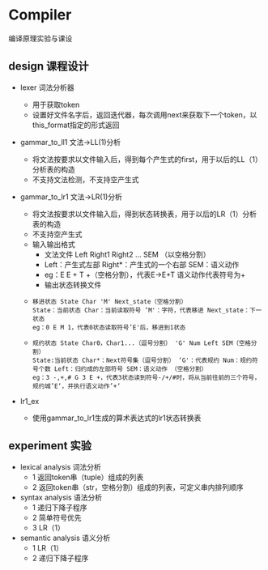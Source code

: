 # Compiler
编译原理实验与课设

design 课程设计
---
- lexer 词法分析器
    - 用于获取token
    - 设置好文件名字后，返回迭代器，每次调用next来获取下一个token，以this_format指定的形式返回

- gammar_to_ll1 文法->LL(1)分析
    - 将文法按要求以文件输入后，得到每个产生式的first，用于以后的LL（1）分析表的构造
    - 不支持文法检测，不支持空产生式

- gammar_to_lr1 文法->LR(1)分析
    - 将文法按要求以文件输入后，得到状态转换表，用于以后的LR（1）分析表的构造
    - 不支持空产生式
    - 输入输出格式
        - 文法文件 Left Right1 Right2 ... SEM （以空格分割）
        - Left：产生式左部 Right*：产生式的一个右部 SEM：语义动作
        - eg：E E + T +（空格分割），代表E->E+T 语义动作代表符号为+
        - 输出状态转换文件 
    -     移进状态 State Char 'M' Next_state（空格分割）
          State：当前状态 Char：当前读取符号 ‘M'：字符，代表移进 Next_state：下一状态
          eg：0 E M 1，代表0状态读取符号’E'后，移进到1状态
    -     规约状态 State Char0，Char1...（逗号分割） 'G' Num Left SEM（空格分割）
          State:当前状态 Char*：Next符号集（逗号分割） ‘G'：代表规约 Num：规约符号个数 Left：归约成的左部符号 SEM：语义动作 （空格分割）
          eg：3 -,+,# G 3 E +，代表3状态读到符号-/+/#时，将从当前往前的三个符号，规约城’E‘，并执行语义动作’+‘
        
- lr1_ex
    - 使用gammar_to_lr1生成的算术表达式的lr1状态转换表

experiment 实验
---
- lexical analysis 词法分析
    - 1 返回token串（tuple）组成的列表
    - 2 返回token串（str，空格分割）组成的列表，可定义串内排列顺序
- syntax analysis 语法分析
    - 1 递归下降子程序
    - 2 简单符号优先
    - 3 LR（1）
- semantic analysis 语义分析
    - 1 LR（1）
    - 2 递归下降子程序